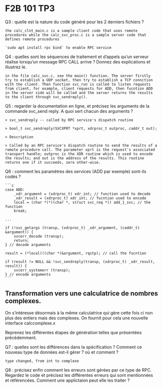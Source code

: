 # F2B 101 TP3

Q3 : quelle est la nature du code généré pour les 2 derniers fichiers ?
    
    the calc_clnt_main.c is a sample client code that uses remote procedures while the calc_svc_proc.c is a sample server code that defines remote procedures

    `sudo apt install rpc bind` to enable RPC service

Q4 : quelles sont les séquences de traitement et d’appels qu’un serveur réalise lorsqu’un message RPC CALL arrive ? Donnez des explications et illustrez le.

    in the file calc_svc.c, see the main() function. The server firstly try to establish a UDP socket, then try to establish a TCP connction with the client. Then function svc_run is called to listen requests from client, for example, client requests for ADD, then fucntion ADD in the server side will be called and the server returns the results to the client through svc_sendreply().

Q5 : regarder la documentation en ligne, et précisez les arguments de la commande svc_send reply. A quoi sert chacun des arguments ?

    > svc_sendreply -- called by RPC service's dispatch routine

    > bool_t svc_sendreply(SVCXPRT *xprt, xdrproc_t outproc, caddr_t out);

    > Description

    > Called by an RPC service's dispatch routine to send the results of a remote procedure call. The parameter xprt is the request's associated transport handle; outproc is the XDR routine which is used to encode the results; and out is the address of the results. This routine returns one if it succeeds, zero other-wise.


Q6 : comment les paramètres des services (ADD par exemple) sont-ils codés ?

    ```c
    case ADD:
		_xdr_argument = (xdrproc_t) xdr_int; // function used to decode
		_xdr_result = (xdrproc_t) xdr_int; // fucntion used to encode
		local = (char *(*)(char *, struct svc_req *)) add_1_svc; // the function
		break;
        
    ...

	if (!svc_getargs (transp, (xdrproc_t) _xdr_argument, (caddr_t) &argument)) {
		svcerr_decode (transp);
		return;
	} // decode arguments

    result = (*local)((char *)&argument, rqstp); // call the fucntion

	if (result != NULL && !svc_sendreply(transp, (xdrproc_t) _xdr_result, result)) {
		svcerr_systemerr (transp);
	} // encode arguments
    ```

## Transformation vers une calculatrice de nombres complexes.

On s’intéresse désormais à la même calculatrice qui gère cette fois ci non plus des entiers mais des complexes. On fournit pour cela une nouvelle interface calccomplexe.x

Reprenez les différentes étapes de génération telles que présentées précédemment.

Q7 : quelles sont les différences dans la spécification ? Comment ce nouveau type de données est-il gérer ? où et comment ?

    type changed, from int to complexe

Q8 : précisez enfin comment les erreurs sont gérées par ce type de RPC. Regardez le code et précisez les différentes erreurs qui sont mentionnées et référencées. Comment une applictaion
peut elle les traiter ?